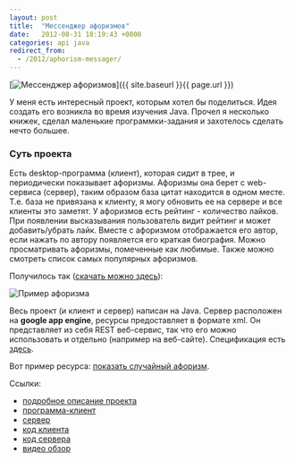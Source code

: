 ```yaml
---
layout: post
title:  "Мессенджер афоризмов"
date:   2012-08-31 18:19:43 +0000
categories: api java
redirect_from:
  - /2012/aphorism-messager/
---
```


[![Мессенджер афоризмов](/assets/posts/2012-08-31-aphorism-messenger/owl_48x48.png "Мессенджер афоризмов")]({{ site.baseurl }}{{ page.url }})

У меня есть интересный проект, которым хотел бы поделиться. Идея создать его возникла во время изучения Java. Прочел я несколько книжек, сделал маленькие программки-задания и захотелось сделать нечто большее.

<!--more-->

### Суть проекта

Есть desktop-программа (клиент), которая сидит в трее, и периодически показывает афоризмы. Афоризмы она берет с web-сервиса (сервер), таким образом база цитат находится в одном месте. Т.е. база не привязана к клиенту, я могу обновить ее на сервере и все клиенты это заметят. У афоризмов есть рейтинг - количество лайков. При появлении высказывания пользователь видит рейтинг и может добавить/убрать лайк. Вместе с афоризмом отображается его автор, если нажать по автору появляется его краткая биография. Можно просматривать афоризмы, помеченные как любимые. Также можно смотреть список самых популярных афоризмов.

Получилось так ([скачать можно здесь](https://sourceforge.net/projects/bwtclient/)):

![Пример афоризма](/assets/posts/2012-08-31-aphorism-messenger/just-aphorism.png "Пример афоризма")

Весь проект (и клиент и сервер) написан на Java. Сервер расположен на **google app engine**, ресурсы предоставляет в формате xml. Он представляет из себя REST веб-сервис, так что его можно использовать и отдельно (например на веб-сайте). Спецификация есть [здесь](https://bestwisethoughts.appspot.com/).


Вот пример ресурса: [показать случайный афоризм](https://bestwisethoughts.appspot.com/1.0/thought/get/random).


Ссылки:

- [подробное описание проекта](http://freehabr.ru/blog/gotome/2104.html)
- [программа-клиент](http://sourceforge.net/projects/bwtclient/)
- [сервер](http://bestwisethoughts.appspot.com/)
- [код клиента](http://sourceforge.net/p/bwtclient/code/)
- [код сервера](http://sourceforge.net/p/bwtserver/code/)
- [видео обзор](http://www.youtube.com/watch?v=AIJywgQKatY)
